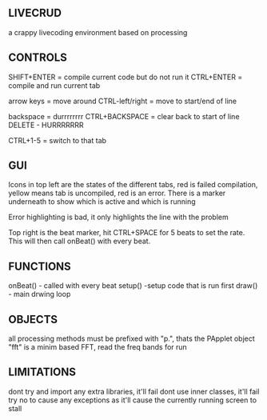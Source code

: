 LIVECRUD
------

a crappy livecoding environment based on processing


CONTROLS
-------

SHIFT+ENTER = compile current code but do not run it
CTRL+ENTER = compile and run current tab

arrow keys = move around
CTRL-left/right = move to start/end of line

backspace = durrrrrrrr
CTRL+BACKSPACE = clear back to start of line
DELETE - HURRRRRRR

CTRL+1-5 = switch to that tab


GUI
------

Icons in top left are the states of the different tabs, red is failed compilation, yellow means tab is uncompiled, red is an error. There is a marker underneath to show which is active and which is running

Error highlighting is bad, it only highlights the line with the problem

Top right is the beat marker, hit CTRL+SPACE for 5 beats to set the rate. This will then call onBeat() with every beat.

FUNCTIONS
------

onBeat() - called with every beat
setup()	 -setup code that is run first
draw()   - main drwing loop

OBJECTS
-------

all processing methods must be prefixed with "p.", thats the PApplet object
"fft" is a minim based FFT, read the freq bands for run



LIMITATIONS
-----------
dont try and import any extra libraries, it'll fail
dont use inner classes, it'll fail
try no to cause any exceptions as it'll cause the currently running screen to stall

